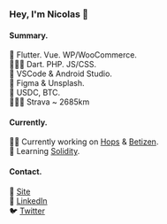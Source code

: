 ### Hey, I'm Nicolas 👋

#### Summary.
🤖 Flutter. Vue. WP/WooCommerce.<br>
👨🏽‍💻 Dart. PHP. JS/CSS.<br>
🧰 VSCode & Android Studio.<br>
🎨 Figma & Unsplash.<br>
🦄 USDC, BTC.<br>
🚴🏼‍♂️ Strava ~ 2685km<br>

#### Currently.
👨‍💻 Currently working on [Hops](https://hops.uy) & [Betizen](https://betizen.org).<br>
📖 Learning [Solidity](https://soliditylang.org/).

#### Contact.
🚀 [Site](https://minimo.io)<br>
💼 [LinkedIn](https://www.linkedin.com/in/nicolas-erramuspe/)<br>
🐦 [Twitter](https://twitter.com/minimo_io)
